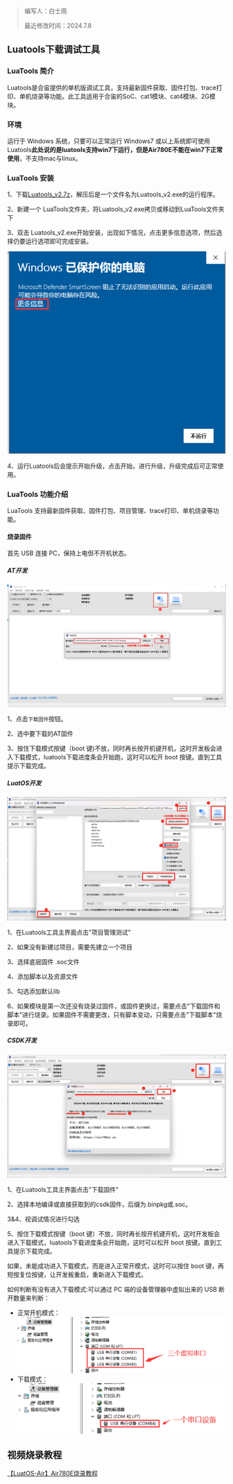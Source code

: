 

> 编写人：白士雨
>
> 最近修改时间：2024.7.8

## Luatools下载调试工具

### LuaTools 简介

Luatools是合宙提供的单机版调试工具，支持最新固件获取、固件打包、trace打印、单机烧录等功能。此工具适用于合宙的SoC、cat1模块、cat4模块、2G模块。

### 环境

运行于 Windows 系统，只要可以正常运行 Windows7 或以上系统即可使用Luatools**此处说的是luatools支持win7下运行，但是Air780E不能在win7下正常使用**，不支持mac与linux。

### LuaTools 安装

1、下载[Luatools_v2.7z](https://luatos.com/luatools/download/last)，解压后是一个文件名为Luatools_v2.exe的运行程序。

2、新建一个 LuaTools文件夹，将Luatools_v2.exe拷贝或移动到LuaTools文件夹下

3、双击 Luatools_v2.exe开始安装，出现如下情况，点击更多信息选项，然后选择仍要运行选项即可完成安装。

![image.png](../../image/开发工具及使用说明/Luatools下载调试工具/20231121102748626_image.png)

4、运行Luatools后会提示开始升级，点击开始，进行升级，升级完成后可正常使用。

### LuaTools 功能介绍

LuaTools 支持最新固件获取、固件打包、项目管理、trace打印、单机烧录等功能。

#### 烧录固件

首先 USB 连接 PC，保持上电但不开机状态。

##### AT开发

![](../../image/开发工具及使用说明/Luatools下载调试工具/20221009110353731_image.png)

1、点击`下载固件`按钮。

2、选中要下载的AT固件

3、按住下载模式按键（boot 键)不放，同时再长按开机键开机，这时开发板会进入下载模式，luatools下载进度条会开始跑，这时可以松开 boot 按键。直到工具提示下载完成。



##### LuatOS开发

![](../../image/开发工具及使用说明/Luatools下载调试工具/4fe214de-bd60-4513-96bc-6bd16bf5d77d.png)

1、在Luatools工具主界面点击"项目管理测试"

2、如果没有新建过项目，需要先建立一个项目

3、选择底层固件 .soc文件

4、添加脚本以及资源文件

5、勾选添加默认lib

6、如果模块是第一次还没有烧录过固件，或固件更换过，需要点击"下载固件和脚本"进行烧录。如果固件不需要更改，只有脚本变动，只需要点击"下载脚本"烧录即可。



##### CSDK开发

![img](../../image/开发工具及使用说明/Luatools下载调试工具/7897d771-ec3d-4051-929a-1fcda565d7d3.png)

1、在Luatools工具主界面点击"下载固件"

2、选择本地编译或直接获取到的csdk固件，后缀为.binpkg或.soc。

3&4、视调试情况进行勾选

5、按住下载模式按键（boot 键）不放，同时再长按开机键开机，这时开发板会进入下载模式，luatools下载进度条会开始跑，这时可以松开 boot 按键。直到工具提示下载完成。



如果，未能成功进入下载模式，而是进入正常开模式，这时可以按住 boot 键，再短按复位按键，让开发板重启，重新进入下载模式。

如何判断有没有进入下载模式:可以通过 PC 端的设备管理器中虚拟出来的 USB 断开数量来判断：

- 正常开机模式：
  ![image.png](../../image/开发工具及使用说明/Luatools下载调试工具/20221009111242010_image.png)
- 下载模式：
  ![image.png](../../image/开发工具及使用说明/Luatools下载调试工具/20221009111448780_image.png)

## 视频烧录教程

[【LuatOS-Air】Air780E烧录教程](https://www.bilibili.com/video/BV1ae4y177jo/)
